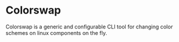 # Colorswap
Colorswap is a generic and configurable CLI tool for changing color schemes on linux
components on the fly.
